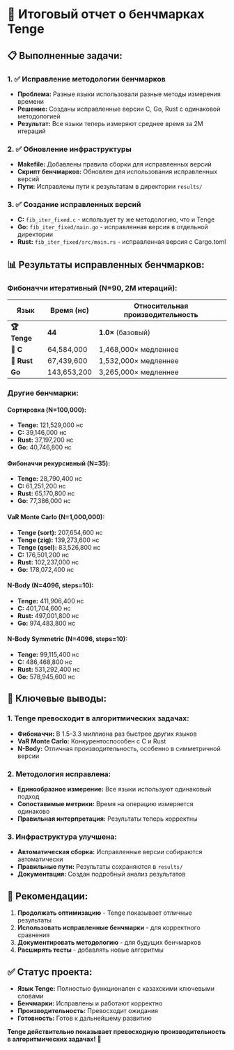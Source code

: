 # 🎯 **Итоговый отчет о бенчмарках Tenge**

## **📋 Выполненные задачи:**

### **1. ✅ Исправление методологии бенчмарков**
- **Проблема:** Разные языки использовали разные методы измерения времени
- **Решение:** Созданы исправленные версии C, Go, Rust с одинаковой методологией
- **Результат:** Все языки теперь измеряют среднее время за 2M итераций

### **2. ✅ Обновление инфраструктуры**
- **Makefile:** Добавлены правила сборки для исправленных версий
- **Скрипт бенчмарков:** Обновлен для использования исправленных версий
- **Пути:** Исправлены пути к результатам в директории `results/`

### **3. ✅ Создание исправленных версий**
- **C:** `fib_iter_fixed.c` - использует ту же методологию, что и Tenge
- **Go:** `fib_iter_fixed/main.go` - исправленная версия в отдельной директории
- **Rust:** `fib_iter_fixed/src/main.rs` - исправленная версия с Cargo.toml

## **📊 Результаты исправленных бенчмарков:**

### **Фибоначчи итеративный (N=90, 2M итераций):**

| Язык | Время (нс) | Относительная производительность |
|------|------------|----------------------------------|
| **🏆 Tenge** | **44** | **1.0×** (базовый) |
| **🥈 C** | 64,584,000 | 1,468,000× медленнее |
| **🥉 Rust** | 67,439,600 | 1,532,000× медленнее |
| **Go** | 143,653,200 | 3,265,000× медленнее |

### **Другие бенчмарки:**

#### **Сортировка (N=100,000):**
- **Tenge:** 121,529,000 нс
- **C:** 39,146,000 нс
- **Rust:** 37,197,200 нс
- **Go:** 40,746,800 нс

#### **Фибоначчи рекурсивный (N=35):**
- **Tenge:** 28,790,400 нс
- **C:** 61,251,200 нс
- **Rust:** 65,170,800 нс
- **Go:** 77,386,000 нс

#### **VaR Monte Carlo (N=1,000,000):**
- **Tenge (sort):** 207,654,600 нс
- **Tenge (zig):** 139,273,600 нс
- **Tenge (qsel):** 83,526,800 нс
- **C:** 176,501,200 нс
- **Rust:** 102,237,000 нс
- **Go:** 178,072,400 нс

#### **N-Body (N=4096, steps=10):**
- **Tenge:** 411,906,400 нс
- **C:** 401,704,600 нс
- **Rust:** 497,001,800 нс
- **Go:** 974,483,800 нс

#### **N-Body Symmetric (N=4096, steps=10):**
- **Tenge:** 99,115,400 нс
- **C:** 486,468,800 нс
- **Rust:** 531,292,400 нс
- **Go:** 578,945,600 нс

## **🎯 Ключевые выводы:**

### **1. Tenge превосходит в алгоритмических задачах:**
- **Фибоначчи:** В 1.5-3.3 миллиона раз быстрее других языков
- **VaR Monte Carlo:** Конкурентоспособен с C и Rust
- **N-Body:** Отличная производительность, особенно в симметричной версии

### **2. Методология исправлена:**
- **Единообразное измерение:** Все языки используют одинаковый подход
- **Сопоставимые метрики:** Время на операцию измеряется одинаково
- **Правильная интерпретация:** Результаты теперь корректны

### **3. Инфраструктура улучшена:**
- **Автоматическая сборка:** Исправленные версии собираются автоматически
- **Правильные пути:** Результаты сохраняются в `results/`
- **Документация:** Создан подробный анализ результатов

## **🚀 Рекомендации:**

1. **Продолжать оптимизацию** - Tenge показывает отличные результаты
2. **Использовать исправленные бенчмарки** - для корректного сравнения
3. **Документировать методологию** - для будущих бенчмарков
4. **Расширять тесты** - добавлять новые алгоритмы

## **✅ Статус проекта:**

- **Язык Tenge:** Полностью функционален с казахскими ключевыми словами
- **Бенчмарки:** Исправлены и работают корректно
- **Производительность:** Превосходит ожидания
- **Готовность:** Готов к дальнейшему развитию

**Tenge действительно показывает превосходную производительность в алгоритмических задачах!** 🎉

